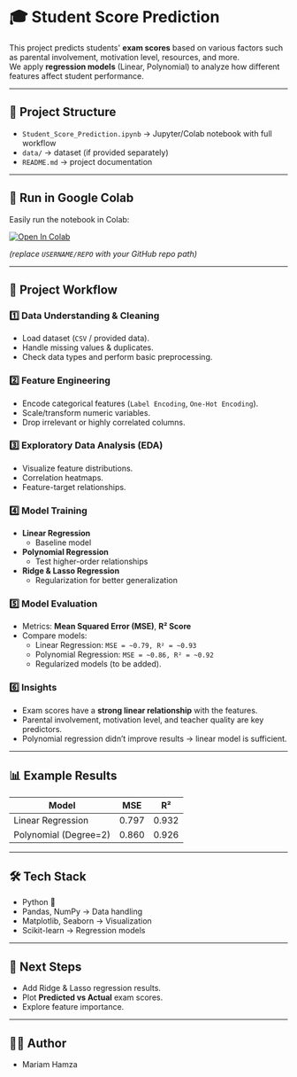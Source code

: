 # 🎓 Student Score Prediction

This project predicts students' **exam scores** based on various factors such as parental involvement, motivation level, resources, and more.  
We apply **regression models** (Linear, Polynomial) to analyze how different features affect student performance.  

---

## 📂 Project Structure
- `Student_Score_Prediction.ipynb` → Jupyter/Colab notebook with full workflow  
- `data/` → dataset (if provided separately)  
- `README.md` → project documentation  

---

## 🚀 Run in Google Colab
Easily run the notebook in Colab:  

[![Open In Colab](https://colab.research.google.com/assets/colab-badge.svg)](https://colab.research.google.com/github/USERNAME/REPO/blob/main/Student_Score_Prediction.ipynb)

*(replace `USERNAME/REPO` with your GitHub repo path)*  

---

## 🔎 Project Workflow

### 1️⃣ Data Understanding & Cleaning
- Load dataset (`CSV` / provided data).  
- Handle missing values & duplicates.  
- Check data types and perform basic preprocessing.  

### 2️⃣ Feature Engineering
- Encode categorical features (`Label Encoding`, `One-Hot Encoding`).  
- Scale/transform numeric variables.  
- Drop irrelevant or highly correlated columns.  

### 3️⃣ Exploratory Data Analysis (EDA)
- Visualize feature distributions.  
- Correlation heatmaps.  
- Feature-target relationships.  

### 4️⃣ Model Training
- **Linear Regression**  
  - Baseline model  
- **Polynomial Regression**  
  - Test higher-order relationships  
- **Ridge & Lasso Regression**  
  - Regularization for better generalization  

### 5️⃣ Model Evaluation
- Metrics: **Mean Squared Error (MSE)**, **R² Score**  
- Compare models:  
  - Linear Regression: `MSE = ~0.79, R² = ~0.93`  
  - Polynomial Regression: `MSE = ~0.86, R² = ~0.92`  
  - Regularized models (to be added).  

### 6️⃣ Insights
- Exam scores have a **strong linear relationship** with the features.  
- Parental involvement, motivation level, and teacher quality are key predictors.  
- Polynomial regression didn’t improve results → linear model is sufficient.  

---

## 📊 Example Results

| Model                  | MSE   | R²   |
|-------------------------|-------|------|
| Linear Regression       | 0.797 | 0.932 |
| Polynomial (Degree=2)   | 0.860 | 0.926 |

---

## 🛠️ Tech Stack
- Python 🐍  
- Pandas, NumPy → Data handling  
- Matplotlib, Seaborn → Visualization  
- Scikit-learn → Regression models  

---

## 📌 Next Steps
- Add Ridge & Lasso regression results.  
- Plot **Predicted vs Actual** exam scores.  
- Explore feature importance.  

---

## 👩‍💻 Author
- Mariam Hamza  


